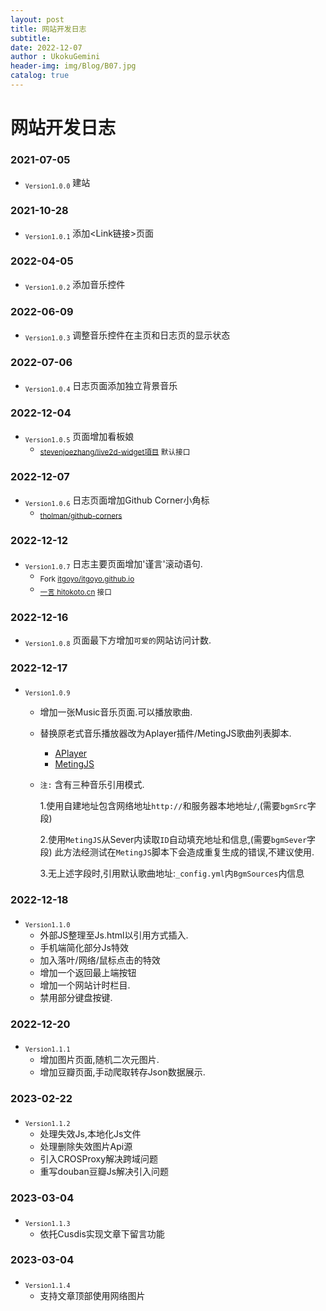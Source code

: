 ```yaml
---
layout: post
title: 网站开发日志
subtitle: 
date: 2022-12-07
author : UkokuGemini
header-img: img/Blog/B07.jpg
catalog: true
---
```


# 网站开发日志
### 2021-07-05
 - <sub>`Version1.0.0`</sub>  建站
 
### 2021-10-28 
 - <sub>`Version1.0.1`</sub>  添加<Link链接>页面

### 2022-04-05 
 - <sub>`Version1.0.2`</sub>  添加音乐控件

### 2022-06-09 
 - <sub>`Version1.0.3`</sub>  调整音乐控件在主页和日志页的显示状态

### 2022-07-06 
 - <sub>`Version1.0.4`</sub>  日志页面添加独立背景音乐

### 2022-12-04 
 - <sub>`Version1.0.5`</sub>  页面增加看板娘
    - <sub>[stevenjoezhang/live2d-widget項目](https://github.com/stevenjoezhang/live2d-widget) 默认接口</sub>
  
### 2022-12-07 
 - <sub>`Version1.0.6`</sub>  日志页面增加Github Corner小角标
   - <sub>[tholman/github-corners](https://github.com/tholman/github-corners)</sub>
     
### 2022-12-12 
 - <sub>`Version1.0.7`</sub>  日志主要页面增加'谨言'滚动语句.
   - <sub>Fork [itgoyo/itgoyo.github.io](https://github.com/itgoyo/itgoyo.github.io)</sub>
   - <sub>[一言 hitokoto.cn](https://hitokoto.cn) 接口</sub>
     
### 2022-12-16
 - <sub>`Version1.0.8`</sub>  页面最下方增加`可爱的`网站访问计数.
     
### 2022-12-17
 - <sub>`Version1.0.9`</sub>  
   - 增加一张Music音乐页面.可以播放歌曲.
   - 替换原老式音乐播放器改为Aplayer插件/MetingJS歌曲列表脚本.
     - [APlayer](https://github.com/DIYgod/APlayer)
     - [MetingJS](https://github.com/metowolf/MetingJS)
   - `注:` 含有三种音乐引用模式.
      
      1.使用自建地址包含网络地址`http://`和服务器本地地址`/`,(需要`bgmSrc`字段)
   
      2.使用`MetingJS`从Sever内读取`ID`自动填充地址和信息,(需要`bgmSever`字段)
      此方法经测试在`MetingJS`脚本下会造成重复生成的错误,不建议使用.

      3.无上述字段时,引用默认歌曲地址:`_config.yml`内`BgmSources`内信息
     
### 2022-12-18
 - <sub>`Version1.1.0`</sub>  
   - 外部JS整理至Js.html以引用方式插入.
   - 手机端简化部分Js特效
   - 加入落叶/网络/鼠标点击的特效
   - 增加一个返回最上端按钮
   - 增加一个网站计时栏目.
   - 禁用部分键盘按键.
     
### 2022-12-20
 - <sub>`Version1.1.1`</sub> 
   - 增加图片页面,随机二次元图片. 
   - 增加豆瓣页面,手动爬取转存Json数据展示.

### 2023-02-22
 - <sub>`Version1.1.2`</sub> 
   - 处理失效Js,本地化Js文件
   - 处理删除失效图片Api源
   - 引入CROSProxy解决跨域问题
   - 重写douban豆瓣Js解决引入问题

### 2023-03-04
 - <sub>`Version1.1.3`</sub> 
   - 依托Cusdis实现文章下留言功能

### 2023-03-04
 - <sub>`Version1.1.4`</sub> 
   - 支持文章顶部使用网络图片

